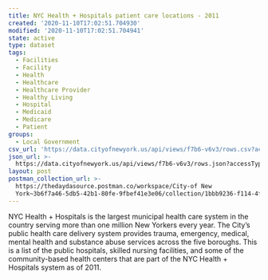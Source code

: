 ```yaml
---
title: NYC Health + Hospitals patient care locations - 2011
created: '2020-11-10T17:02:51.704930'
modified: '2020-11-10T17:02:51.704941'
state: active
type: dataset
tags:
  - Facilities
  - Facility
  - Health
  - Healthcare
  - Healthcare Provider
  - Healthy Living
  - Hospital
  - Medicaid
  - Medicare
  - Patient
groups:
  - Local Government
csv_url: 'https://data.cityofnewyork.us/api/views/f7b6-v6v3/rows.csv?accessType=DOWNLOAD'
json_url: >-
  https://data.cityofnewyork.us/api/views/f7b6-v6v3/rows.json?accessType=DOWNLOAD
layout: post
postman_collection_url: >-
  https://thedaydasource.postman.co/workspace/City-of New
  York~3b6f7a46-5db5-42b1-80fe-9fbef41e3e06/collection/1bbb9236-f114-4f1e-b3b3-85602df09d55
---
```

NYC Health + Hospitals is the largest municipal health care system in the country serving more than one million New Yorkers every year. The City’s public health care delivery system provides trauma, emergency, medical, mental health and substance abuse services across the five boroughs. This is a list of the public hospitals, skilled nursing facilities, and some of the community-based health centers that are part of the NYC Health + Hospitals system as of 2011.
